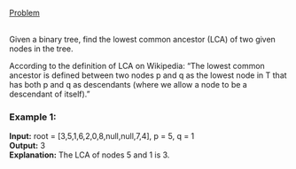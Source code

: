 [Problem](https://leetcode.com/problems/lowest-common-ancestor-of-a-binary-tree/description/?envType=study-plan-v2&envId=top-interview-150)<br/><br/>

Given a binary tree, find the lowest common ancestor (LCA) of two given nodes in the tree.<br/>

According to the definition of LCA on Wikipedia: “The lowest common ancestor is defined between two nodes p and q as the lowest node in T that has both p and q as descendants (where we allow a node to be a descendant of itself).”<br/>

 

### Example 1:


**Input:** root = [3,5,1,6,2,0,8,null,null,7,4], p = 5, q = 1<br/>
**Output:** 3<br/>
**Explanation:** The LCA of nodes 5 and 1 is 3.<br/>